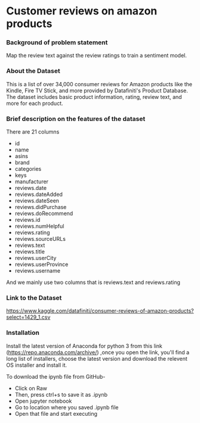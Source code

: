 # Customer reviews on amazon products

### Background of problem statement
Map the review text against the review ratings to train a sentiment model.

### About the Dataset
This is a list of over 34,000 consumer reviews for Amazon products like the Kindle, Fire TV Stick, and more provided by Datafiniti's Product Database. The dataset includes basic product information, rating, review text, and more for each product.

### Brief description on the features of the dataset
There are 21 columns
* id	 
* name	
* asins	
* brand	
* categories	
* keys	
* manufacturer	
* reviews.date	
* reviews.dateAdded	
* reviews.dateSeen	
* reviews.didPurchase	
* reviews.doRecommend	
* reviews.id	
* reviews.numHelpful	
* reviews.rating	
* reviews.sourceURLs	
* reviews.text	
* reviews.title	
* reviews.userCity	
* reviews.userProvince	
* reviews.username

And we mainly use two columns that is reviews.text and reviews.rating

### Link to the Dataset
https://www.kaggle.com/datafiniti/consumer-reviews-of-amazon-products?select=1429_1.csv

### Installation
Install the latest version of Anaconda for python 3 from this link (https://repo.anaconda.com/archive/) ,once you open the link, you'll find a long list of installers, choose the latest version and download the relevent OS installer and install it.

To download the ipynb file from GitHub-

* Click on Raw
* Then, press ctrl+s to save it as .ipynb
* Open jupyter notebook
* Go to location where you saved .ipynb file
* Open that file and start executing
